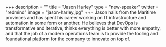 +++
description = ""
title = "Jason Harley"
type = "new-speaker"
twitter = "redmind"
image = "jason-harley.jpg"
+++
Jason hails from the Maritime provinces and has spent his career working on IT infrastructure and automation in some form or another. He believes that DevOps is transformative and iterative, thinks everything is better with more empathy, and that the job of a modern operations team is to provide the tooling and foundational platform for the company to innovate on top of.